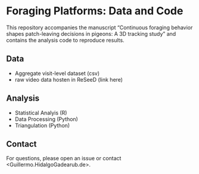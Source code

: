 # Foraging Platforms: Data and Code

This repository accompanies the manuscript “Continuous foraging behavior shapes patch-leaving decisions in pigeons: A 3D tracking study” and contains the analysis code to reproduce results.

## Data

- Aggregate visit-level dataset (csv)
- raw video data hosten in ReSeeD (link here)
 
## Analysis

-  Statistical Analyis (R)
-  Data Processing (Python)
-  Triangulation (Python)

## Contact

For questions, please open an issue or contact <Guillermo.HidalgoGadearub.de>.
